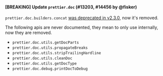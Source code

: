 #### [BREAKING] Update `prettier.doc` (#13203, #14456 by @fisker)

`prettier.doc.builders.concat` [was deprecated in v2.3.0](https://prettier.io/blog/2021/05/09/2.3.0.html#use-arrays-instead-of-concat-9733httpsgithubcomprettierprettierpull9733-by-fiskerhttpsgithubcomfisker-thorn0httpsgithubcomthorn0), now it's removed.

The following apis are never documented, they mean to only use internally, now they are removed.

- `prettier.doc.utils.getDocParts`
- `prettier.doc.utils.propagateBreaks`
- `prettier.doc.utils.stripTrailingHardline`
- `prettier.doc.utils.cleanDoc`
- `prettier.doc.utils.getDocType`
- `prettier.doc.debug.printDocToDebug`

